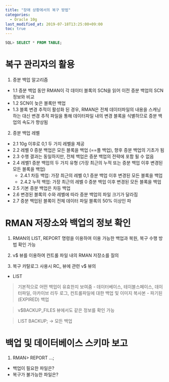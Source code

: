 ```yaml
---
title: "장애 상황에서의 복구 방법"
categories: 
  - Oracle 10g
last_modified_at: 2019-07-18T13:25:00+09:00
toc: true
---
```


```````````````SQL
SQL> SELECT * FROM TABLE;


```````````````

# 복구 관리자의 활용 
1.	증분 백업 알고리즘
- 1.1	증분 백업 동안 RMAN이 각 데이터 블록의 SCN을 읽어 이전 증분 백업의 SCN 정보와 비교
- 1.2	SCN이 늦은 블록만 백업
- 1.3	블록 변경 추적이 활성화 된 경우, RMAN은 전체 데이터파일의 내용을 스캐닝 하는 대신 변경 추적 파일을 통해 데이터파일 내의 변경 블록을 식별하므로 증분 백업의 속도가 향상됨
2.	증분 백업 레벨
- 2.1	10g 이후로 0,1 두 가지 레벨을 제공
- 2.2	레벨 0 증분 백업은 모든 블록을 백업 (==풀 백업), 향후 증분 백업의 기초가 됨
- 2.3	수행 결과는 동일하지만, 전체 백업은 증분 백업의 전략에 포함 될 수 없음
- 2.4   레벨1 증분 백업의 두 가지 유형 (가장 최근의 누적 또는 증분 백업 이후 변경된 모든 블록을 백업)
    - 2.4.1   차등 백업:  가장 최근의 레벨 0,1 증분 백업 이후 변경된 모든 블록을 백업
    - 2.4.2   누적 백업:  가장 최근의 레벨 0 증분 백업 이후 변경된 모든 블록을 백업
- 2.5   기본 증분 백업은 차등 백업
- 2.6   변경된 블록의 수와 레벨에 따라 증분 백업의 파일 크기가 달라짐
- 2.7    증분 백업된 블록이 전체 데이터 파일 블록의 50% 이상인 파



# RMAN 저장소와 백업의 정보 확인
1. RMAN의 LIST, REPORT 명령을 이용하여 이용 가능한 백업과 복원, 복구 수행 방법 확인 가능

2. v$ 뷰를 이용하여 컨트롤 파일 내의 RMAN 저장소를 질의

3. 복구 카탈로그 사용시 RC_ 뷰에 관련 v$ 뷰의


* LIST
> 기본적으로 어떤 백업이 유효한지 보여줌
    - 데이터베이스, 테이블스페이스, 데이터파일, 아카이브 리두 로그, 컨트롤파일에 대한 백업 및 이미지 복사본
    - 파기된(EXPIRED) 백업

> v$BACKUP_FILES 뷰에서도 같은 정보를 확인 가능

> LIST BACKUP;   → 모든 백업 



# 백업 및 데이터베이스 스키마 보고
1. RMAN> REPORT ...;
 - 백업이 필요한 파일은?
 - 복구가 불가능한 파일은?
